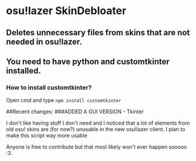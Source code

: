 # osu!lazer SkinDebloater
## Deletes unnecessary files from skins that are not needed in osu!lazer.
## You need to have python and customtkinter installed.
### How to install customtkinter?
Open cmd and type
`npm install customtkinter`

##Recent changes:
###ADDED A GUI VERSION - Tkinter


I don't like having stuff I don't need and I noticed that a lot of elements from old osu! skins are (for now?) unusable in the new osu!lazer client.
I plan to make this script way more usable

Anyone is free to contribute but that most likely won't ever happen sooooo :3.
